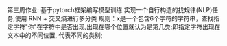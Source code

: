 第三周作业:
基于pytorch框架编写模型训练
实现一个自行构造的找规律(NLP)任务,使用 RNN + 交叉熵进行多分类
规则：x是一个包含6个字符的字符串，查找指定字符"你"在字符中是否出现,出现在哪个位置就认为是第几类;即指定字符出现在文本中的不同位置, 代表不同的类别;
